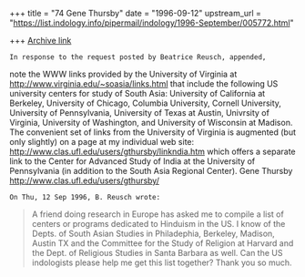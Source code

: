 +++
title = "74 Gene Thursby"
date = "1996-09-12"
upstream_url = "https://list.indology.info/pipermail/indology/1996-September/005772.html"

+++
[Archive link](https://list.indology.info/pipermail/indology/1996-September/005772.html)

	In response to the request posted by Beatrice Reusch, appended, 
note the WWW links provided by the University of Virginia at
	http://www.virginia.edu/~soasia/links.html
that include the following US university centers for study of South 
Asia: University of California at Berkeley, University of Chicago, 
Columbia University, Cornell University, University of Pennsylvania, 
University of Texas at Austin, Univrsity of Virginia, University of 
Washington, and University of Wisconsin at Madison.
	The convenient set of links from the University of Virginia is 
augmented (but only slightly) on a page at my individual web site:
	http://www.clas.ufl.edu/users/gthursby/linkndia.htm
which offers a separate link to the Center for Advanced Study of India 
at the University of Pennsylvania (in addition to the South Asia 
Regional Center).
	Gene Thursby <gthursby at religion.ufl.edu>
	http://www.clas.ufl.edu/users/gthursby/

	On Thu, 12 Sep 1996, B. Reusch wrote:
> A friend doing research in Europe has asked me to compile a list of centers
> or programs dedicated to Hinduism in the US. I know of the Depts. of South
> Asian Studies in Philadephia, Berkeley, Madison, Austin TX and the
> Committee for the Study of Religion at Harvard and the Dept. of Religious
> Studies in Santa Barbara as well.
> Can the US indologists please help me get this list together?
> Thank you so much.




